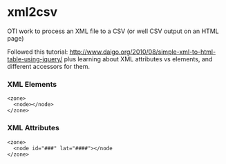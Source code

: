 xml2csv
=======

OTI work to process an XML file to a CSV (or well CSV output on an HTML page)

Followed this tutorial: http://www.daigo.org/2010/08/simple-xml-to-html-table-using-jquery/ 
plus learning about XML attributes vs elements, and different accessors for them.

### XML Elements
```
<zone>
  <node></node>
</zone>
```
            
### XML Attributes
```  
<zone>
  <node id="###" lat="####"></node
</zone> 
```
